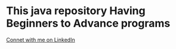 # This java repository Having Beginners to Advance programs 

 [Connet with me on LinkedIn](https://www.linkedin.com/in/sahil-nadaf-602b572b0/)
